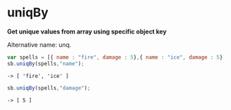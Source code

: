 # uniqBy

**Get unique values from array using specific object key**

Alternative name: unq.

```javascript
var spells = [{ name : "fire", damage : 5},{ name : "ice", damage : 5}];
sb.uniqBy(spells,"name");
```

```text
-> [ 'fire', 'ice' ]
```

```javascript
sb.uniqBy(spells,"damage");
```

```text
-> [ 5 ]
```


